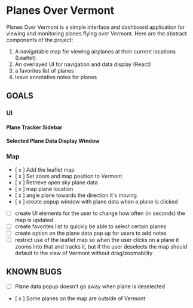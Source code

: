# Planes Over Vermont

Planes Over Vermont is a simple interface and dashboard application for viewing and monitoring planes flying over Vermont. Here are the abstract components of the project:

1. A navigatable map for viewing airplanes at their current locations (Leaflet)
2. An overlayed UI for navigation and data display (React)
3. a favorites list of planes
4. leave annotative notes for planes

## GOALS

### UI

#### Plane Tracker Sidebar

#### Selected Plane Data Display Window

### Map

- [ x ] Add the leaflet map
- [ x ] Set zoom and map position to Vermont
- [ x ] Retrieve open sky plane data
- [ x ] map plane location
- [ x ] angle plane towards the direction it's moving
- [ x ] create popup window with plane data when a plane is clicked
- [ ] create UI elements for the user to change how often (in seconds) the map is updated
- [ ] create favorites list to quickly be able to select certain planes
- [ ] create option on the plane data pop up for users to add notes
- [ ] restrict use of the leaflet map so when the user clicks on a plane it zooms into that and tracks it, but if the user deselects the map should default to the view of Vermont without drag/zoomability

## KNOWN BUGS
- [ ] Plane data popup doesn't go away when plane is deselected
- [ x ] Some planes on the map are outside of Vermont
